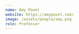 ```yaml
---
name: Amy Pavel
website: https://amypavel.com/
image: /assets/people/amy.png
role: Professor
---
```


